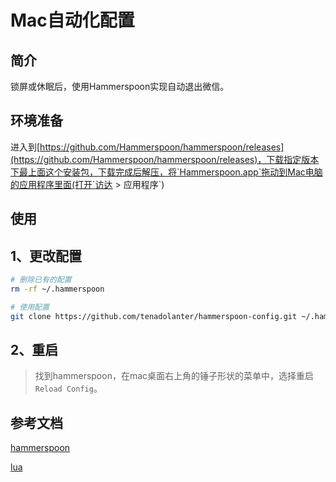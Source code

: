 # Mac自动化配置

## 简介

锁屏或休眠后，使用Hammerspoon实现自动退出微信。

## 环境准备

进入到[https://github.com/Hammerspoon/hammerspoon/releases](https://github.com/Hammerspoon/hammerspoon/releases)，下载指定版本下最上面这个安装包，下载完成后解压，将`Hammerspoon.app`拖动到Mac电脑的应用程序里面(打开`访达 > 应用程序`)

## 使用

## 1、更改配置

```bash
# 删除已有的配置
rm -rf ~/.hammerspoon

# 使用配置
git clone https://github.com/tenadolanter/hammerspoon-config.git ~/.hammerspoon/
```

## 2、重启

> 找到hammerspoon，在mac桌面右上角的锤子形状的菜单中，选择重启`Reload Config`。

## 参考文档

[hammerspoon](https://www.hammerspoon.org/)

[lua](https://www.lua.org/)
